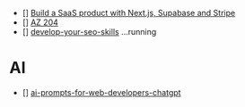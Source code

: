 
- [] [Build a SaaS product with Next.js, Supabase and Stripe](https://egghead.io/courses/build-a-saas-product-with-next-js-supabase-and-stripe-61f2bc20)
- [] [AZ 204](https://app.pluralsight.com/paths/certificate/developing-solutions-for-microsoft-azure-az-204)
- [] [develop-your-seo-skills](https://www.linkedin.com/learning/paths/develop-your-seo-skills?u=111852570) ...running

# AI
- [] [ai-prompts-for-web-developers-chatgpt](https://www.builder.io/blog/ai-prompts-for-web-developers-chatgpt)
